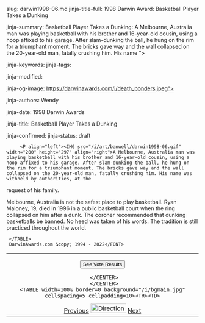 slug: darwin1998-06.md
jinja-title-full: 1998 Darwin Award: Basketball Player Takes a Dunking

jinja-summary: Basketball Player Takes a Dunking: A Melbourne, Australia man was playing basketball with his brother and 16-year-old cousin, using a hoop affixed to his garage. After slam-dunking the ball, he hung on the rim for a triumphant moment. The bricks gave way and the wall collapsed on the 20-year-old man, fatally crushing him. His name ">

jinja-keywords:
jinja-tags:

jinja-modified:

jinja-og-image: https://darwinawards.com/i/death_ponders.jpeg">

jinja-authors: Wendy

jinja-date: 1998 Darwin Awards


jinja-title: Basketball Player Takes a Dunking


jinja-confirmed:
jinja-status: draft

		 <P align="left"><IMG src="/i/art/banwell/darwin1998-06.gif" width="200" height="297" align="right">A Melbourne, Australia man was playing basketball with his brother and 16-year-old cousin, using a hoop affixed to his garage. After slam-dunking the ball, he hung on the rim for a triumphant moment. The bricks gave way and the wall collapsed on the 20-year-old man, fatally crushing him. His name was withheld by authorities, at the
request of his family.
		 <P>
Melbourne, Australia is not the safest place to play basketball. Ryan Maloney, 19, died in 1996 in a public basketball court when the ring collapsed on him after a dunk. The coroner recommended that dunking basketballs be banned. No heed was taken of his words. The tradition is still practiced throughout the world.
		</TD>
	 </TR>

	 </TABLE>
	 DarwinAwards.com &copy; 1994 - 2022</FONT>

</CENTER>
</TD></TR></TABLE>
<TABLE width=100% border=0 cellspacing=5 cellpadding=10>
<TR valign="top">
	<TD colspan="2">
	 <P>
	 <CENTER>
			 </CENTER>
	 <P>
	 <CENTER>
	 <FONT size="-1"></FONT>
	 </CENTER>
	 <P>
	 <CENTER>
	 <FONT size="-1"></FONT>
	 <P>
	 <CENTER>
	 <FONT size="-1"></FONT>
<!-- begin ranking block -->
	 <FORM action="/cgi/vote.pl" method="GET">
		<INPUT type="submit" value="See Vote Results">
	 </FORM>
	 <!-- end ranking block -->

<!-- formerly email_a_friend pl -->

	 </CENTER>
	 </CENTER>
	<TABLE width=100% border=0 background="/i/bgmain.jpg" cellspacing=5 cellpadding=10><TR><TD>
<CENTER>
<A href="darwin1998-05.html">Previous</A> <IMG src="/i/arrowani.gif" width="93" height="24" border="0" alt="Directions"> <A href="darwin1998-07.html">Next</A>
</H2>
</CENTER>

<!--#include file=nav_1998.html -->


